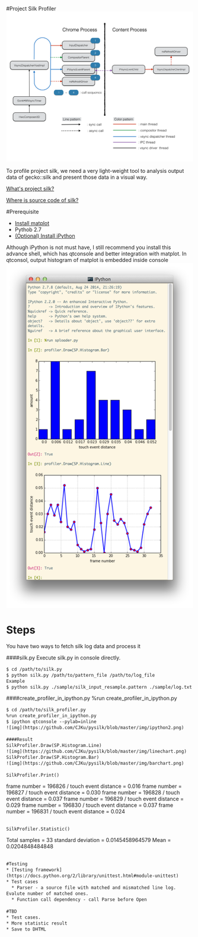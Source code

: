 #Project Silk Profiler
![img](https://github.com/CJKu/pysilk/blob/master/img/silk.png)

To profile project silk, we need a very light-weight tool to analysis output data of gecko::silk and present those data in a visual way.

[What's project silk?](https://wiki.mozilla.org/Project_Silk)

[Where is source code of silk?](https://github.com/JerryShih/gecko-dev/tree/silk-all)

#Prerequisite
* [Install matplot](http://matplotlib.org/users/installing.html)
* Pythob 2.7
* [(Optional) Install iPython](http://ipython.org/install.html)

Although iPython is not must have, I still recommend you install this advance shell, which has qtconsole and better integration with matplot. In qtconsol, output histogram of matplot is embedded inside console
![img](https://github.com/CJKu/pysilk/blob/master/img/ipython.png)

# Steps
You have two ways to fetch silk log data and process it

####silk.py
Execute silk.py in console directly.
```
$ cd /path/to/silk.py
$ python silk.py /path/to/pattern_file /path/to/log_file
Example 
$ python silk.py ./sample/silk_input_resample.pattern ./sample/log.txt
```
####create_profiler_in_ipython.py
%run create_profiler_in_ipython.py
```
$ cd /path/to/silk_profiler.py
%run create_profiler_in_ipython.py
$ ipython qtconsole --pylab=inline
![img](https://github.com/CJKu/pysilk/blob/master/img/ipython2.png)

####Result
SilkProfiler.Draw(SP.Histogram.Line)
![img](https://github.com/CJKu/pysilk/blob/master/img/linechart.png)
SilkProfiler.Draw(SP.Histogram.Bar)
![img](https://github.com/CJKu/pysilk/blob/master/img/barchart.png)

SilkProfiler.Print()
```
frame number = 196826 / touch event distance = 0.016
frame number = 196827 / touch event distance = 0.030
frame number = 196828 / touch event distance = 0.037
frame number = 196829 / touch event distance = 0.029
frame number = 196830 / touch event distance = 0.037
frame number = 196831 / touch event distance = 0.024
```

SilkProfiler.Statistic()
```
Total samples = 33
standard deviation = 0.0145458964579
Mean = 0.0204848484848
```

#Testing
* [Testing framework](https://docs.python.org/2/library/unittest.html#module-unittest)
* Test cases
  * Parser - a source file with matched and mismatched line log. Evalute number of matched ones.
  * Function call dependency - call Parse before Open

#TBD
* Test cases.
* More statistic result
* Save to DHTML
